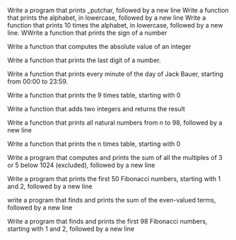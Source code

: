 Write a program that prints _putchar, followed by a new line
Write a function that prints the alphabet, in lowercase, followed by a new line
Write a function that prints 10 times the alphabet, in lowercase, followed by a new line.
WWrite a function that prints the sign of a number

Write a function that computes the absolute value of an integer

Write a function that prints the last digit of a number.

Write a function that prints every minute of the day of Jack Bauer, starting from 00:00 to 23:59.

Write a function that prints the 9 times table, starting with 0

Write a function that adds two integers and returns the result

Write a function that prints all natural numbers from n to 98, followed by a new line

Write a function that prints the n times table, starting with 0

Write a program that computes and prints the sum of all the multiples of 3 or 5 below 1024 (excluded), followed by a new line

Write a program that prints the first 50 Fibonacci numbers, starting with 1 and 2, followed by a new line

write a program that finds and prints the sum of the even-valued terms, followed by a new line

Write a program that finds and prints the first 98 Fibonacci numbers, starting with 1 and 2, followed by a new line



